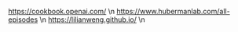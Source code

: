 https://cookbook.openai.com/  \n
https://www.hubermanlab.com/all-episodes  \n
https://lilianweng.github.io/  \n
